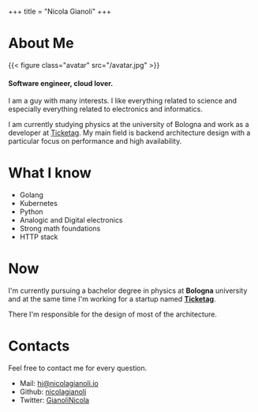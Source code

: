 +++
title = "Nicola Gianoli"
+++

# About Me

{{< figure class="avatar" src="/avatar.jpg" >}}

#### Software engineer, cloud lover.

I am a guy with many interests. I like everything related to science
and especially everything related to electronics and informatics. 

I am currently studying physics at the university of Bologna and work as a
developer at [Ticketag](https://ticketag.it).
My main field is backend architecture design with a particular focus on
 performance and high availability. 

# What I know

- Golang
- Kubernetes
- Python
- Analogic and Digital electronics
- Strong math foundations
- HTTP stack

# Now

I'm currently pursuing a bachelor degree in physics at **Bologna** university 
and at the same time I'm working for a startup named **[Ticketag](https://ticketag.it)**.

There I'm responsible for the design of most of the architecture.

# Contacts

Feel free to contact me for every question.

- Mail: [hi@nicolagianoli.io](mailto:nicolagianoli.97@gmail.com)
- Github: [nicolagianoli](https://github.com/nicolagianoli)
- Twitter: [GianoliNicola](https://twitter.com/GianoliNicola)
